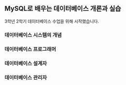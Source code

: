 ## MySQL로 배우는 데이터베이스 개론과 실습

3학년 2학기 데이터베이스 수업을 위해 시작했습니다.

### 데이터베이스 시스템의 개념

### 데이터베이스 프로그래머

### 데이터베이스 설계자

### 데이터베이스 관리자
